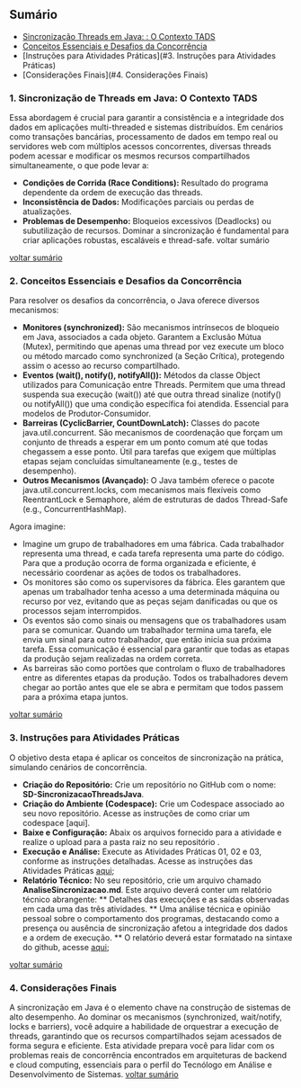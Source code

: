 ## Sumário
* [Sincronização Threads em Java: : O Contexto TADS](#1._Sincronização_de_Threads_em_Java:_O_Contexto_TADS)
* [Conceitos Essenciais e Desafios da Concorrência](#2.-Conceitos-Essenciais-e-Desafios-da-Concorrência)
* [Instruções para Atividades Práticas](#3. Instruções para Atividades Práticas)
* [Considerações Finais](#4. Considerações Finais)
  
### 1. Sincronização de Threads em Java: O Contexto TADS
Essa abordagem é crucial para garantir a consistência e a integridade dos dados em aplicações multi-threaded e sistemas distribuídos. Em cenários como transações bancárias, processamento de dados em tempo real ou servidores web com múltiplos acessos concorrentes, diversas threads podem acessar e modificar os mesmos recursos compartilhados simultaneamente, o que pode levar a:
* **Condições de Corrida (Race Conditions):** Resultado do programa dependente da ordem de execução das threads.
* **Inconsistência de Dados:** Modificações parciais ou perdas de atualizações.
* **Problemas de Desempenho:** Bloqueios excessivos (Deadlocks) ou subutilização de recursos.
Dominar a sincronização é fundamental para criar aplicações robustas, escaláveis e thread-safe. voltar sumário

[voltar sumário](#sumário)

### 2. Conceitos Essenciais e Desafios da Concorrência
Para resolver os desafios da concorrência, o Java oferece diversos mecanismos:
* **Monitores (synchronized):** São mecanismos intrínsecos de bloqueio em Java, associados a cada objeto. Garantem a Exclusão Mútua (Mutex), permitindo que apenas uma thread por vez execute um bloco ou método marcado como synchronized (a Seção Crítica), protegendo assim o acesso ao recurso compartilhado.
* **Eventos (wait(), notify(), notifyAll()):** Métodos da classe Object utilizados para Comunicação entre Threads. Permitem que uma thread suspenda sua execução (wait()) até que outra thread sinalize (notify() ou notifyAll()) que uma condição específica foi atendida. Essencial para modelos de Produtor-Consumidor.
* **Barreiras (CyclicBarrier, CountDownLatch):** Classes do pacote java.util.concurrent. São mecanismos de coordenação que forçam um conjunto de threads a esperar em um ponto comum até que todas chegassem a esse ponto. Útil para tarefas que exigem que múltiplas etapas sejam concluídas simultaneamente (e.g., testes de desempenho).
* **Outros Mecanismos (Avançado):** O Java também oferece o pacote java.util.concurrent.locks, com mecanismos mais flexíveis como ReentrantLock e Semaphore, além de estruturas de dados Thread-Safe (e.g., ConcurrentHashMap).  

Agora imagine: 
* Imagine um grupo de trabalhadores em uma fábrica. Cada trabalhador representa uma thread, e cada tarefa representa uma parte do código. Para que a produção ocorra de forma organizada e eficiente, é necessário coordenar as ações de todos os trabalhadores.
* Os monitores são como os supervisores da fábrica. Eles garantem que apenas um trabalhador tenha acesso a uma determinada máquina ou recurso por vez, evitando que as peças sejam danificadas ou que os processos sejam interrompidos.
* Os eventos são como sinais ou mensagens que os trabalhadores usam para se comunicar. Quando um trabalhador termina uma tarefa, ele envia um sinal para outro trabalhador, que então inicia sua próxima tarefa. Essa comunicação é essencial para garantir que todas as etapas da produção sejam realizadas na ordem correta.
* As barreiras são como portões que controlam o fluxo de trabalhadores entre as diferentes etapas da produção. Todos os trabalhadores devem chegar ao portão antes que ele se abra e permitam que todos passem para a próxima etapa juntos.

[voltar sumário](#sumário)

### 3. Instruções para Atividades Práticas
O objetivo desta etapa é aplicar os conceitos de sincronização na prática, simulando cenários de concorrência.
* **Criação do Repositório:** Crie um repositório no GitHub com o nome: **SD-SincronizacaoThreadsJava**.
* **Criação do Ambiente (Codespace):** Crie um Codespace associado ao seu novo repositório. Acesse as instruções de como criar um codespace [aqui].
* **Baixe e Configuração:** Abaix os arquivos fornecido para a atividade e realize o upload para a pasta raiz no seu repositório .
* **Execução e Análise:** Execute as Atividades Práticas 01, 02 e 03, conforme as instruções detalhadas. Acesse as instruções das Atividades Práticas [aqui](./problema/sincronizacao.md);
* **Relatório Técnico:** No seu repositório, crie um arquivo chamado **AnaliseSincronizacao.md**. Este arquivo deverá conter um relatório técnico abrangente:
** Detalhes das execuções e as saídas observadas em cada uma das três atividades.
** Uma análise técnica e opinião pessoal sobre o comportamento dos programas, destacando como a presença ou ausência de sincronização afetou a integridade dos dados e a ordem de execução.
** O relatório deverá estar formatado na sintaxe do github, acesse [aqui](https://docs.github.com/pt/get-started/writing-on-github/getting-started-with-writing-and-formatting-on-github/basic-writing-and-formatting-syntax);

[voltar sumário](#sumário)

### 4. Considerações Finais
A sincronização em Java é o elemento chave na construção de sistemas de alto desempenho. Ao dominar os mecanismos (synchronized, wait/notify, locks e barriers), você adquire a habilidade de orquestrar a execução de threads, garantindo que os recursos compartilhados sejam acessados de forma segura e eficiente.
Esta atividade prepara você para lidar com os problemas reais de concorrência encontrados em arquiteturas de backend e cloud computing, essenciais para o perfil do Tecnólogo em Análise e Desenvolvimento de Sistemas.
[voltar sumário](#sumário)
